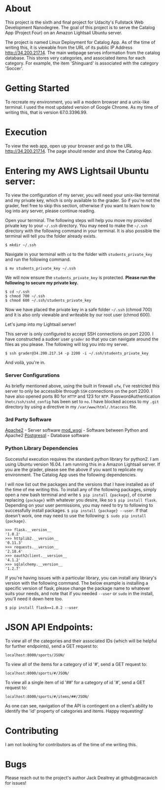# About
This project is the sixth and final project for Udacity's Fullstack Web Development Nanodegree.  The goal of this project is to serve the Catalog App (Project Four) on an Amazon Lightsail Ubuntu server.

The project is named Linux Deployment for Catalog App. As of the time of writing this, it is viewable from the URL of its public IP Address http://34.200.217.14.  The main webpage serves information from the catalog database.  This stores very categories, and associated items for each category. For example, the item 'Shinguard' is associated with the category 'Soccer'. 


# Getting Started
To recreate my environment, you will a modern browser and a unix-like terminal.  I used the most updated version of Google Chrome.  As my time of writing this, that is version 67.0.3396.99.

# Execution
To view the web app, open up your browser and go to the URL http://34.200.217.14. The page should render and show the Catalog App.

# Entering my AWS Lightsail Ubuntu server:
To view the configuration of my server, you will need your unix-like terminal and my private key, which is only available to the grader.  So if you're not the grader, feel free to skip this section, otherwise if you want to learn how to log into any server, please continue reading.

Open your terminal.  The following steps will help you move my provided private key to your `~/.ssh` directory.  You may need to make the `~/.ssh` directory with the following command in your terminal.  It is also possible the terminal will tell you the folder already exists.

```
$ mkdir ~/.ssh
```
Navigate in your terminal with `cd` to the folder with `students_private_key` and run the following command.
```
$ mv students_private_key ~/.ssh
```
We will now ensure the `students_private_key` is protected.
**Please run the following to secure my private key.**

```
$ cd ~/.ssh
$ chmod 700 ~/.ssh
$ chmod 600 ~/.ssh/students_private_key
```

Now we have placed the private key in a safe folder `~/.ssh` (chmod 700) and it is also only viewable and writeable by our root user (chmod 600).

Let's jump into my Lightsail server!

This server is only configured to accept SSH connections on port 2200.  I have constructed a sudoer user `grader` so that you can navigate around the files as you please.  The following will log you into my server.

```
$ ssh grader@34.200.217.14 -p 2200 -i ~/.ssh/students_private_key
```

And voilà, you're in.

### Server Configurations
As briefly mentioned above, using the built in firewall `ufw`, I've restricted this server to only be accessible through `SSH` connections on the port 2200.  I have also opened ports 80 for `HTTP` and 123 for `NTP`.  PasswordAuthentication in`etc/ssh/sshd_config` has been set to `no`.  I have blocked access to my `.git` directory by using a directive in my `/var/www/html/.htaccess` file.

### 3rd Party Software
[Apache2](https://httpd.apache.org/docs/2.4/) - Server software
[mod_wsgi](https://modwsgi.readthedocs.io/en/develop/) - Software between Python and Apache2
[Postgresql](https://www.postgresql.org/) - Database software

### Python Library Dependencies

Successful execution requires the standard python library for python2.  I am using Ubuntu version 16.04.  I am running this in a Amazon Lightsail server. If you are the grader, please see the above if you want to replicate my environment. The Catalog App uses the following dependencies.

I will now list out the packages and the versions that I have installed as of the time of me writing this.  To install any of the following packages, simply open a new bash terminal and write `$ pip install {package}`, of course replacing `{package}` with whatever you desire, like so `$ pip install flask`.  Depending on your user permissions, you may need to try to following to successfully install packages. `$ pip install {package} --user`.  If that doesn't work, one may need to use the following: `$ sudo pip install {package}`.
```
>>> flask.__version__
'1.0.2'
>>> httplib2.__version__
'0.11.3'
>>> requests.__version__
'2.18.4'
>>> oauth2client.__version__
'4.1.2'
>>> sqlalchemy.__version__
'1.2.7'
```

If you're having issues with a particular library, you can install any library's version with the following command. The below example is installing a specific version of flask, please change the package name to whatever suits your needs, and note that if you needed `--user` or `sudo` in the install, you'll need it down here too.

```
$ pip install flask==1.0.2 --user
```

# JSON API Endpoints:
To view all of the categories and their associated IDs (which will be helpful for further endpoints), send a GET request to:
```
localhost:8000/sports/JSON/
```

To view all of the items for a category of id '#', send a GET request to:
```
localhost:8000/sports/#/JSON/
```

To view all a single item of id '##' for a category of id '#', send a GET request to:
```
localhost:8000/sports/#/items/##/JSON/
```

As one can see, navigation of the API is contingent on a client's ability to identify the 'id' property of categories and items.  Happy requesting!

# Contributing
I am not looking for contributors as of the time of me writing this.
# Bugs
Please reach out to the project's author Jack Dealtrey at github@macavich for issues!
